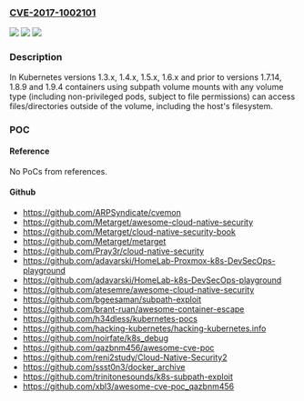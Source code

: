 ### [CVE-2017-1002101](https://cve.mitre.org/cgi-bin/cvename.cgi?name=CVE-2017-1002101)
![](https://img.shields.io/static/v1?label=Product&message=Kubernetes&color=blue)
![](https://img.shields.io/static/v1?label=Version&message=%3D%20v1.3.x%20&color=brighgreen)
![](https://img.shields.io/static/v1?label=Vulnerability&message=handled%20symbolic%20links%20insecurely&color=brighgreen)

### Description

In Kubernetes versions 1.3.x, 1.4.x, 1.5.x, 1.6.x and prior to versions 1.7.14, 1.8.9 and 1.9.4 containers using subpath volume mounts with any volume type (including non-privileged pods, subject to file permissions) can access files/directories outside of the volume, including the host's filesystem.

### POC

#### Reference
No PoCs from references.

#### Github
- https://github.com/ARPSyndicate/cvemon
- https://github.com/Metarget/awesome-cloud-native-security
- https://github.com/Metarget/cloud-native-security-book
- https://github.com/Metarget/metarget
- https://github.com/Pray3r/cloud-native-security
- https://github.com/adavarski/HomeLab-Proxmox-k8s-DevSecOps-playground
- https://github.com/adavarski/HomeLab-k8s-DevSecOps-playground
- https://github.com/atesemre/awesome-cloud-native-security
- https://github.com/bgeesaman/subpath-exploit
- https://github.com/brant-ruan/awesome-container-escape
- https://github.com/h34dless/kubernetes-pocs
- https://github.com/hacking-kubernetes/hacking-kubernetes.info
- https://github.com/noirfate/k8s_debug
- https://github.com/qazbnm456/awesome-cve-poc
- https://github.com/reni2study/Cloud-Native-Security2
- https://github.com/ssst0n3/docker_archive
- https://github.com/trinitonesounds/k8s-subpath-exploit
- https://github.com/xbl3/awesome-cve-poc_qazbnm456

